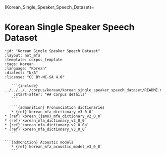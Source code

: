 (Korean_Single_Speaker_Speech_Dataset)=
# Korean Single Speaker Speech Dataset

``````{corpus} Korean Single Speaker Speech Dataset
:id: "Korean Single Speaker Speech Dataset"
:layout: not_mfa
:template: corpus_template
:tags: Korean
:language: "Korean"
:dialect: "N/A"
:license: "CC BY-NC-SA 4.0"

   ```{include} ../../../../corpus/korean/korean_single_speaker_speech_dataset/README.md
    :start-after: "## Corpus details"
   ```

   ```{admonition} Pronunciation dictionaries
   * {ref}`korean_mfa_dictionary_v3_0_0`
* {ref}`korean_(jamo)_mfa_dictionary_v2_0_0`
* {ref}`korean_mfa_dictionary_v2_0_0`
* {ref}`korean_mfa_dictionary_v2_0_0a`
* {ref}`korean_mfa_dictionary_v3_0_0`
   ```

```{admonition} Acoustic models
   * {ref}`korean_mfa_acoustic_model_v3_0_0`
   ```
``````
